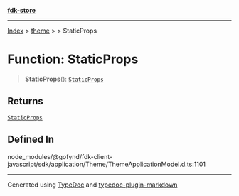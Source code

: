 [**fdk-store**](../../../README.md)
***

[Index](../../../API.md) > [theme](../../README.md) > [<internal>](../README.md) > StaticProps

# Function: StaticProps

> **StaticProps**(): [`StaticProps`](../type-aliases/type-alias.StaticProps.md)

## Returns

[`StaticProps`](../type-aliases/type-alias.StaticProps.md)

## Defined In

node\_modules/@gofynd/fdk-client-javascript/sdk/application/Theme/ThemeApplicationModel.d.ts:1101

***
Generated using [TypeDoc](https://typedoc.org/) and [typedoc-plugin-markdown](https://www.npmjs.com/package/typedoc-plugin-markdown)
